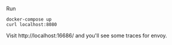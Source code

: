 Run
```
docker-compose up
curl localhost:8080
```

Visit http://localhost:16686/ and you'll see some traces for envoy.
